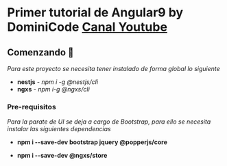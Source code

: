 # Primer tutorial de Angular9 by DominiCode [Canal Youtube](https://www.youtube.com/watch?v=qNGNiYYV1y0)

## Comenzando 🚀
_Para este proyecto se necesita tener instalado de forma global lo siguiente_
* **nestjs** - *npm i -g @nestjs/cli*
* **ngxs** - *npm i-g @ngxs/cli*

### Pre-requisitos
_Para la parate de UI se deja a cargo de Bootstrap, para ello se necesita instalar las siguientes dependencias_
* **npm i --save-dev bootstrap jquery @popperjs/core**
+ **npm i --save-dev @ngxs/store**